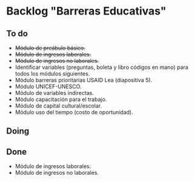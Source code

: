 # Backlog "Barreras Educativas"


## To do

* <strike>Módulo de preábulo básico.</strike>
* <strike>Módulo de ingresos laborales.</strike>
* <strike>Módulo de ingresos no laborales.</strike>
* Identificar variables (preguntas, boleta y libro códigos en mano) para todos los módulos siguientes.
* Módulo barreras prioritarias USAID Lea (diapositiva 5).
* Módulo UNICEF-UNESCO.
* Módulo de variables indirectas.
* Módulo capacitación para el trabajo.
* Módulo de capital cultural/escolar.
* Módulo uso del tiempo (costo de oportunidad).

## Doing


## Done

* Módulo de ingresos laborales.
* Módulo de ingresos no laborales.
